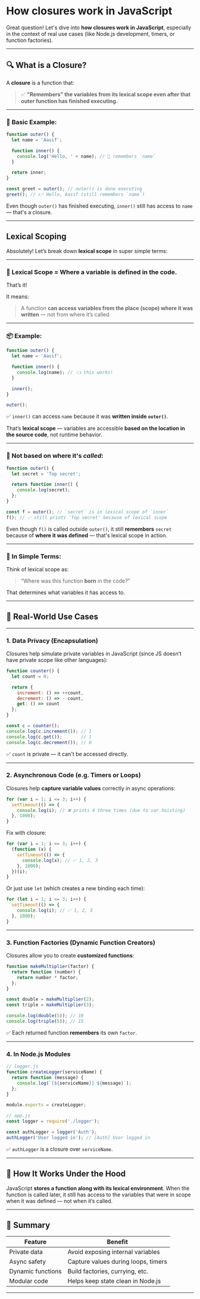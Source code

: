 # How closures work in JavaScript

Great question! Let's dive into **how closures work in JavaScript**, especially in the context of real use cases (like Node.js development, timers, or function factories).

---

## 🔍 What is a Closure?

A **closure** is a function that:

> ✅ **"Remembers" the variables from its lexical scope even after that outer function has finished executing.**

---

### 🔧 **Basic Example:**

```js
function outer() {
  let name = 'Aasif';

  function inner() {
    console.log('Hello, ' + name); // 🧠 remembers `name`
  }

  return inner;
}

const greet = outer(); // outer() is done executing
greet(); // 👉 Hello, Aasif (still remembers `name`)
```

Even though `outer()` has finished executing, `inner()` still has access to `name` — that's a closure.

---

## Lexical Scoping
Absolutely! Let’s break down **lexical scope** in super simple terms:

---

### 🧠 **Lexical Scope = Where a variable is defined in the code.**

That’s it!

It means:

> A function **can access variables from the place (scope) where it was written** — not from where it’s called.

---

### 📦 Example:

```js
function outer() {
  let name = 'Aasif';

  function inner() {
    console.log(name); // 👈 this works!
  }

  inner();
}

outer();
```

✅ `inner()` can access `name` because it was **written inside `outer()`**.

That’s **lexical scope** — variables are accessible **based on the location in the source code**, not runtime behavior.

---

### 🚫 Not based on where it's *called*:

```js
function outer() {
  let secret = 'Top secret';

  return function inner() {
    console.log(secret);
  };
}

const f = outer(); // `secret` is in lexical scope of `inner`
f(); // ✅ still prints 'Top secret' because of lexical scope
```

Even though `f()` is called outside `outer()`, it still **remembers** `secret` because of **where it was defined** — that's lexical scope in action.

---

### 🔑 In Simple Terms:
Think of lexical scope as:
> “Where was this function **born** in the code?”

That determines what variables it has access to.

---



## 🔁 Real-World Use Cases

---

### 1. **Data Privacy (Encapsulation)**

Closures help simulate private variables in JavaScript (since JS doesn’t have private scope like other languages):

```js
function counter() {
  let count = 0;

  return {
    increment: () => ++count,
    decrement: () => --count,
    get: () => count
  };
}

const c = counter();
console.log(c.increment()); // 1
console.log(c.get());       // 1
console.log(c.decrement()); // 0
```

✅ `count` is private — it can't be accessed directly.

---

### 2. **Asynchronous Code (e.g. Timers or Loops)**

Closures help **capture variable values** correctly in async operations:

```js
for (var i = 1; i <= 3; i++) {
  setTimeout(() => {
    console.log(i); // ❌ prints 4 three times (due to var hoisting)
  }, 1000);
}
```

Fix with closure:

```js
for (var i = 1; i <= 3; i++) {
  (function (x) {
    setTimeout(() => {
      console.log(x); // ✅ 1, 2, 3
    }, 1000);
  })(i);
}
```

Or just use `let` (which creates a new binding each time):

```js
for (let i = 1; i <= 3; i++) {
  setTimeout(() => {
    console.log(i); // ✅ 1, 2, 3
  }, 1000);
}
```

---

### 3. **Function Factories (Dynamic Function Creators)**

Closures allow you to create **customized functions**:

```js
function makeMultiplier(factor) {
  return function (number) {
    return number * factor;
  };
}

const double = makeMultiplier(2);
const triple = makeMultiplier(3);

console.log(double(5)); // 10
console.log(triple(5)); // 15
```

✅ Each returned function **remembers** its own `factor`.

---

### 4. **In Node.js Modules**

```js
// logger.js
function createLogger(serviceName) {
  return function (message) {
    console.log(`[${serviceName}] ${message}`);
  };
}

module.exports = createLogger;

// app.js
const logger = require('./logger');

const authLogger = logger('Auth');
authLogger('User logged in'); // [Auth] User logged in
```

✅ `authLogger` is a closure over `serviceName`.

---

## 🧠 How It Works Under the Hood

JavaScript **stores a function along with its lexical environment**. When the function is called later, it still has access to the variables that were in scope when it was defined — not when it’s called.

---

## 🔐 Summary

| Feature           | Benefit                          |
|------------------|----------------------------------|
| Private data      | Avoid exposing internal variables |
| Async safety      | Capture values during loops, timers |
| Dynamic functions | Build factories, currying, etc. |
| Modular code      | Helps keep state clean in Node.js |

---
